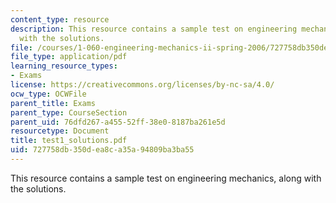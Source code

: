 ```yaml
---
content_type: resource
description: This resource contains a sample test on engineering mechanics, along
  with the solutions.
file: /courses/1-060-engineering-mechanics-ii-spring-2006/727758db350dea8ca35a94809ba3ba55_test1_solutions.pdf
file_type: application/pdf
learning_resource_types:
- Exams
license: https://creativecommons.org/licenses/by-nc-sa/4.0/
ocw_type: OCWFile
parent_title: Exams
parent_type: CourseSection
parent_uid: 76dfd267-a455-52ff-38e0-8187ba261e5d
resourcetype: Document
title: test1_solutions.pdf
uid: 727758db-350d-ea8c-a35a-94809ba3ba55
---
```

This resource contains a sample test on engineering mechanics, along with the solutions.